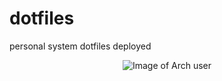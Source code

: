 # dotfiles
personal system dotfiles deployed

<div align=center>

![Image of Arch user](https://github.com/vladdoster/dotfiles/blob/master/.local/share/larbs/larbs.png)

</div>
